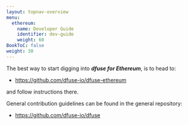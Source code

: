 ```yaml
---
layout: topnav-overview
menu:
  ethereum:
    name: Developer Guide
    identifier: dev-guide
    weight: 60
BookToC: false
weight: 30
---
```


The best way to start digging into ***dfuse for Ethereum***, is to head to:

* https://github.com/dfuse-io/dfuse-ethereum

and follow instructions there.

General contribution guidelines can be found in the general repository:

* https://github.com/dfuse-io/dfuse
